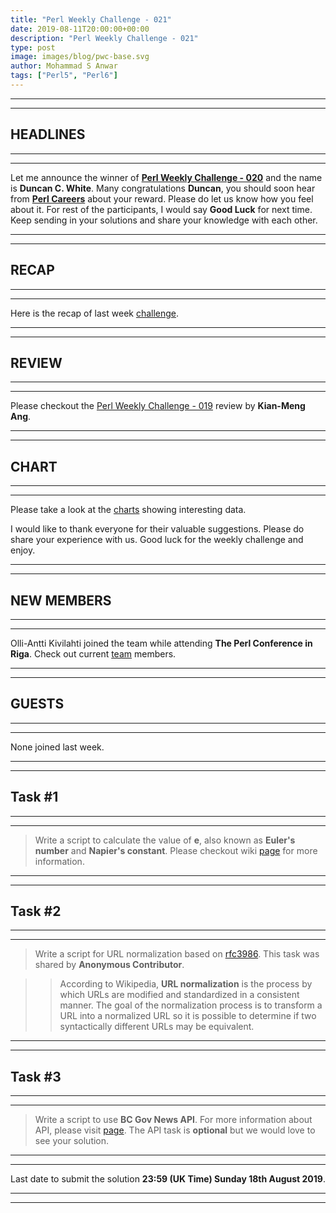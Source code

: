 ```yaml
---
title: "Perl Weekly Challenge - 021"
date: 2019-08-11T20:00:00+00:00
description: "Perl Weekly Challenge - 021"
type: post
image: images/blog/pwc-base.svg
author: Mohammad S Anwar
tags: ["Perl5", "Perl6"]
---
```

***
***

## HEADLINES

***
***

Let me announce the winner of [**Perl Weekly Challenge - 020**](/blog/perl-weekly-challenge-020) and the name is **Duncan C. White**. Many congratulations **Duncan**, you should soon hear from **[Perl Careers](https://perl.careers/)** about your reward. Please do let us know how you feel about it. For rest of the participants, I would say **Good Luck** for next time. Keep sending in your solutions and share your knowledge with each other.

***
***

## RECAP

***
***

Here is the recap of last week [challenge](/blog/recap-challenge-020).

***
***

## REVIEW

***
***

Please checkout the [Perl Weekly Challenge - 019](/blog/review-challenge-019) review by **Kian-Meng Ang**.

***
***

## CHART

***
***

Please take a look at the [charts](/chart) showing interesting data.

I would like to thank everyone for their valuable suggestions. Please do share your experience with us. Good luck for the weekly challenge and enjoy.

***
***

## NEW MEMBERS

***
***

Olli-Antti Kivilahti joined the team while attending **The Perl Conference in Riga**. Check out current [team](/team) members.

***
***

## GUESTS

***
***

None joined last week.

***
***

## Task #1

***
***

> Write a script to calculate the value of **e**, also known as **Euler's number** and **Napier's constant**. Please checkout wiki [page](https://en.wikipedia.org/wiki/E_(mathematical_constant)) for more information. 

***
***

## Task #2

***
***

> Write a script for URL normalization based on [rfc3986](https://en.wikipedia.org/wiki/URL_normalization). This task was shared by **Anonymous Contributor**.

>> According to Wikipedia, **URL normalization** is the process by which URLs are modified and standardized in a consistent manner. The goal of the normalization process is to transform a URL into a normalized URL so it is possible to determine if two syntactically different URLs may be equivalent.

***
***

## Task #3

***
***

> Write a script to use **BC Gov News API**. For more information about API, please visit [page](https://catalogue.data.gov.bc.ca/dataset/bc-gov-news-api-service/resource/3692fd5e-87e2-47ab-8eee-9131ea249436?view_id=923561b3-c814-444a-8199-d1fee36f9487). The API task is **optional** but we would love to see your solution.

***
***

Last date to submit the solution **23:59 (UK Time) Sunday 18th August 2019**.

***
***
